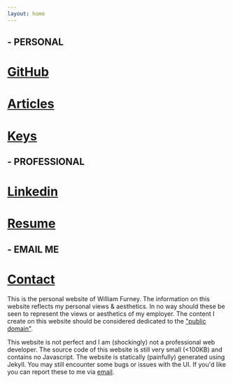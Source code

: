 ```yaml
---
layout: home
---
```


<div class="homepage_container" markdown="1">

<div class="homepage_links" markdown="1">

## - PERSONAL
# [GitHub](https://github.com/wfurney13/wfurney13.github.io)
# [Articles](/articles/index.html)
# [Keys](/keys.html)
## - PROFESSIONAL
# [Linkedin](https://www.linkedin.com/in/william-furney-39a418154/)
# [Resume]()
## - EMAIL ME
# [Contact](mailto:mail@wfurney.com)

</div>

<div class="homepage_bio" markdown="1">

This is the personal website of William Furney. The information on this website reflects my personal views & aesthetics. In no way should these be seen to represent the views or aesthetics of my employer. The content I create on this website should be considered dedicated to the ["public domain"](https://fairuse.stanford.edu/overview/public-domain/welcome/).

This website is not perfect and I am (shockingly) not a professional web developer. The source code of this website is still very small (<100KB) and contains no Javascript. The website is statically (painfully) generated using Jekyll. You may still encounter some bugs or issues with the UI. If you'd like you can report these to me via [email](mailto:mail@wfurney.com).

</div>

</div>



